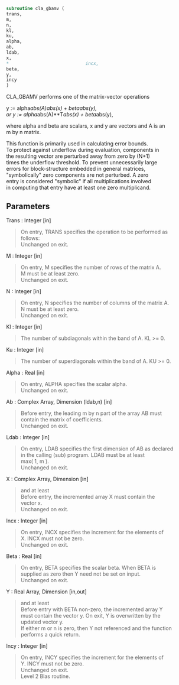 ```fortran  
subroutine cla_gbamv (  
trans,  
m,  
n,  
kl,  
ku,  
alpha,  
ab,  
ldab,  
x,  
*                             incx,  
beta,  
y,  
incy  
)  
```  
  
CLA_GBAMV  performs one of the matrix-vector operations  
  
y := alpha*abs(A)*abs(x) + beta*abs(y),  
or   y := alpha*abs(A)**T*abs(x) + beta*abs(y),  
  
where alpha and beta are scalars, x and y are vectors and A is an  
m by n matrix.  
  
This function is primarily used in calculating error bounds.  
To protect against underflow during evaluation, components in  
the resulting vector are perturbed away from zero by (N+1)  
times the underflow threshold.  To prevent unnecessarily large  
errors for block-structure embedded in general matrices,  
"symbolically" zero components are not perturbed.  A zero  
entry is considered "symbolic" if all multiplications involved  
in computing that entry have at least one zero multiplicand.  
  
## Parameters  
Trans : Integer [in]  
> On entry, TRANS specifies the operation to be performed as  
> follows:  
> Unchanged on exit.  
  
M : Integer [in]  
> On entry, M specifies the number of rows of the matrix A.  
> M must be at least zero.  
> Unchanged on exit.  
  
N : Integer [in]  
> On entry, N specifies the number of columns of the matrix A.  
> N must be at least zero.  
> Unchanged on exit.  
  
Kl : Integer [in]  
> The number of subdiagonals within the band of A.  KL >= 0.  
  
Ku : Integer [in]  
> The number of superdiagonals within the band of A.  KU >= 0.  
  
Alpha : Real [in]  
> On entry, ALPHA specifies the scalar alpha.  
> Unchanged on exit.  
  
Ab : Complex Array, Dimension (ldab,n) [in]  
> Before entry, the leading m by n part of the array AB must  
> contain the matrix of coefficients.  
> Unchanged on exit.  
  
Ldab : Integer [in]  
> On entry, LDAB specifies the first dimension of AB as declared  
> in the calling (sub) program. LDAB must be at least  
> max( 1, m ).  
> Unchanged on exit.  
  
X : Complex Array, Dimension [in]  
> and at least  
> Before entry, the incremented array X must contain the  
> vector x.  
> Unchanged on exit.  
  
Incx : Integer [in]  
> On entry, INCX specifies the increment for the elements of  
> X. INCX must not be zero.  
> Unchanged on exit.  
  
Beta : Real [in]  
> On entry, BETA specifies the scalar beta. When BETA is  
> supplied as zero then Y need not be set on input.  
> Unchanged on exit.  
  
Y : Real Array, Dimension [in,out]  
> and at least  
> Before entry with BETA non-zero, the incremented array Y  
> must contain the vector y. On exit, Y is overwritten by the  
> updated vector y.  
> If either m or n is zero, then Y not referenced and the function  
> performs a quick return.  
  
Incy : Integer [in]  
> On entry, INCY specifies the increment for the elements of  
> Y. INCY must not be zero.  
> Unchanged on exit.  
> Level 2 Blas routine.  
  
